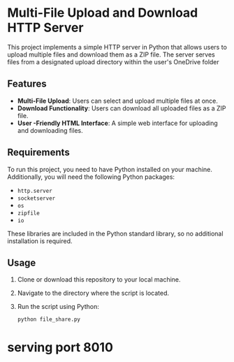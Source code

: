 # Multi-File Upload and Download HTTP Server

This project implements a simple HTTP server in Python that allows users to upload multiple files and download them as a ZIP file. The server serves files from a designated upload directory within the user's OneDrive folder

## Features

- **Multi-File Upload**: Users can select and upload multiple files at once.
- **Download Functionality**: Users can download all uploaded files as a ZIP file.
- **User -Friendly HTML Interface**: A simple web interface for uploading and downloading files.

## Requirements

To run this project, you need to have Python installed on your machine. Additionally, you will need the following Python packages:

- `http.server`
- `socketserver`
- `os`
- `zipfile`
- `io`

These libraries are included in the Python standard library, so no additional installation is required.

## Usage

1. Clone or download this repository to your local machine.
2. Navigate to the directory where the script is located.
3. Run the script using Python:

   ```bash
   python file_share.py

# serving port 8010
